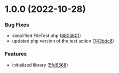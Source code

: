 # 1.0.0 (2022-10-28)


### Bug Fixes

* simplified FileTest.php ([6805601](https://github.com/ambimax/php-lib-file/commit/680560132e95818f6c2cb914dbac36e34f344d3c))
* updated php version of the test action ([743bdc8](https://github.com/ambimax/php-lib-file/commit/743bdc870d568bfe2e3eb316cb343f51be90c8ff))


### Features

* initialized library ([5fd6568](https://github.com/ambimax/php-lib-file/commit/5fd65685b878b08565f77da16c7195e465b52f09))
